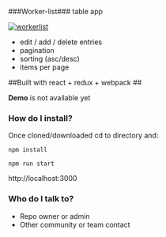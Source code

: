 ###Worker-list###
table app

<a href="https://ibb.co/dV8TAo"><img src="https://preview.ibb.co/c5GtbT/workerlist.jpg" alt="workerlist" border="0"></a>

* edit / add / delete entries
* pagination
* sorting (asc/desc)
* items per page 

##Built with react + redux + webpack ##

**Demo** is not available yet

### How do I install? ###

Once cloned/downloaded cd to directory and:

```
npm install

npm run start
```
http://localhost:3000


### Who do I talk to? ###

* Repo owner or admin
* Other community or team contact